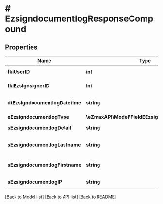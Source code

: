 # # EzsigndocumentlogResponseCompound

## Properties

Name | Type | Description | Notes
------------ | ------------- | ------------- | -------------
**fkiUserID** | **int** | The unique ID of the User | [optional]
**fkiEzsignsignerID** | **int** | The unique ID of the Ezsignsigner | [optional]
**dtEzsigndocumentlogDatetime** | **string** | The date and time at which the event was logged |
**eEzsigndocumentlogType** | [**\eZmaxAPI\Model\FieldEEzsigndocumentlogType**](FieldEEzsigndocumentlogType.md) |  |
**sEzsigndocumentlogDetail** | **string** | The detail of the Ezsigndocumentlog |
**sEzsigndocumentlogLastname** | **string** | The last name of the User or Ezsignsigner |
**sEzsigndocumentlogFirstname** | **string** | The first name of the User or Ezsignsigner |
**sEzsigndocumentlogIP** | **string** | Represent an IP address. |

[[Back to Model list]](../../README.md#models) [[Back to API list]](../../README.md#endpoints) [[Back to README]](../../README.md)
